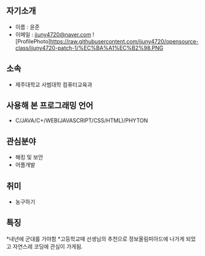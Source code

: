 ## 자기소개

* 이름 : 윤준
* 이메일 : jjuny4720@naver.com
![ProfilePhoto]https://raw.githubusercontent.com/jjuny4720/opensource-class/jjuny4720-patch-1/%EC%BA%A1%EC%B2%98.PNG

## 소속

* 제주대학교 사범대학 컴퓨터교육과

## 사용해 본 프로그래밍 언어

* C/JAVA/C+/WEB(JAVASCRIPT/CSS/HTML)/PHYTON

## 관심분야

* 해킹 및 보안
* 어플개발

## 취미
* 농구하기

## 특징
*내년에 군대를 가야함
*고등학교때 선생님의 추천으로 정보올림피아드에 나가게 되었고 자연스레 코딩에 관심이 가게됨.
